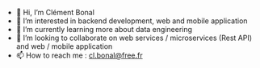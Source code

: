 - 👋 Hi, I’m Clément Bonal
- 👀 I’m interested in backend development, web and mobile application
- 🌱 I’m currently learning more about data engineering
- 💞️ I’m looking to collaborate on web services / microservices (Rest API) and web / mobile application
- 📫 How to reach me : cl.bonal@free.fr

<!---
clembnl/clembnl is a ✨ special ✨ repository because its `README.md` (this file) appears on your GitHub profile.
You can click the Preview link to take a look at your changes.
--->
